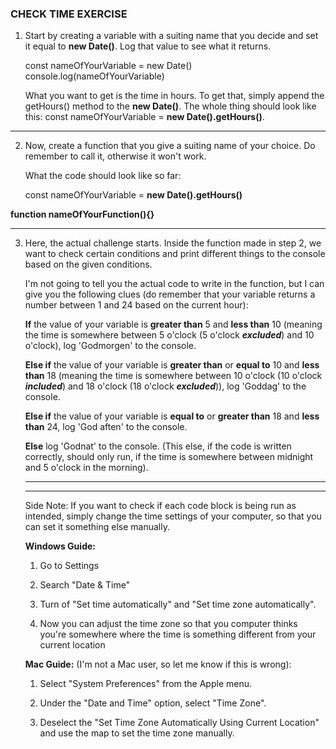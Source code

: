 ### CHECK TIME EXERCISE ###

1.  Start by creating a variable with a suiting name that you decide and set it equal to **new Date()**. Log that value to see what it returns.

    const nameOfYourVariable = new Date()
    console.log(nameOfYourVariable)

    What you want to get is the time in hours. To get that, simply append the getHours() method to the **new Date()**.
    The whole thing should look like this:
    const nameOfYourVariable = **new Date().getHours()**.

---

2. Now, create a function that you give a suiting name of your choice. Do remember to call it, otherwise it won't work.

   What the code should look like so far:

   const nameOfYourVariable = **new Date().getHours()**

**function nameOfYourFunction(){}**

---

3. Here, the actual challenge starts. Inside the function made in step 2, we want to check certain conditions and print different things to the console based on the given conditions.

   I'm not going to tell you the actual code to write in the function, but I can give you the following clues (do remember that your variable returns a number between 1 and 24 based on the current hour):
   
   **If** the value of your variable is **greater than** 5 and **less than** 10 (meaning the time is somewhere between 5 o'clock (5 o'clock ***excluded***) and 10 o'clock), log 'Godmorgen' to the console.
   
   **Else if** the value of your variable is **greater than** or **equal to** 10 and **less than** 18 (meaning the time is somewhere between 10 o'clock (10 o'clock ***included***) and 18 o'clock (18 o'clock ***excluded***)), log 'Goddag' to the console.
   
   **Else if** the value of your variable is **equal to** or **greater than** 18 and **less than** 24, log 'God aften' to the console.
   
   **Else** log 'Godnat' to the console.
   (This else, if the code is written correctly, should only run, if the time is somewhere between midnight and 5 o'clock in the morning).
   
   ---
   ---
   Side Note:
   If you want to check if each code block is being run as intended, simply change the time settings of your computer, so that you can set it something else manually.
   
   
   **Windows Guide:**
   1. Go to Settings
   
   2. Search "Date & Time"
   
   3. Turn of "Set time automatically" and "Set time zone automatically".
   
   4. Now you can adjust the time zone so that you computer thinks you're somewhere where the time is something different from your current location
   
   **Mac Guide:** (I'm not a Mac user, so let me know if this is wrong):
   
   1. Select "System Preferences" from the Apple menu.
   
   2. Under the "Date and Time" option, select "Time Zone".
   
   3. Deselect the "Set Time Zone Automatically Using Current Location" and use the map to set the time zone manually.